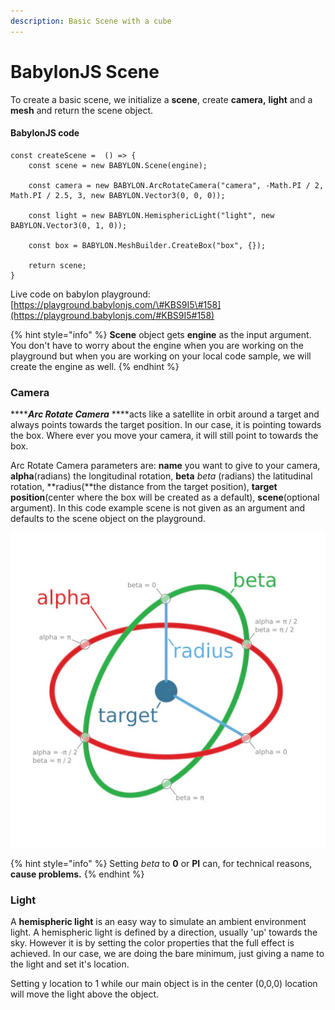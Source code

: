 ```yaml
---
description: Basic Scene with a cube
---
```


# BabylonJS Scene

To create a basic scene, we initialize a **scene**, create **camera,** **light** and a **mesh** and return the scene object.

#### BabylonJS code

```text
const createScene =  () => {
    const scene = new BABYLON.Scene(engine);

    const camera = new BABYLON.ArcRotateCamera("camera", -Math.PI / 2, Math.PI / 2.5, 3, new BABYLON.Vector3(0, 0, 0));

    const light = new BABYLON.HemisphericLight("light", new BABYLON.Vector3(0, 1, 0));

    const box = BABYLON.MeshBuilder.CreateBox("box", {});

    return scene;
}
```

Live code on babylon playground: [https://playground.babylonjs.com/\#KBS9I5\#158](https://playground.babylonjs.com/#KBS9I5#158)

{% hint style="info" %}
**Scene** object gets **engine** as the input argument. You don't have to worry about the engine when you are working on the playground but when you are working on your local code sample, we will create the engine as well.
{% endhint %}

### Camera

 ****_**Arc Rotate Camera**_  ****acts like a satellite in orbit around a target and always points towards the target position. In our case, it is pointing towards the box. Where ever you move your camera, it will still point to towards the box. 

Arc Rotate Camera parameters are: **name** you want to give to your camera, **alpha**\(radians\) the longitudinal rotation, **beta** _beta_ \(radians\) the latitudinal rotation, **radius\(**the distance from the target position\), **target position**\(center where the box will be created as a default\), **scene**\(optional argument\). In this code example scene is not given as an argument and defaults to the scene object on the playground. 

![Arc Rotate Camera parameters: alpha, beta, radius and target position.](../../../.gitbook/assets/camalphabeta.jpg)

{% hint style="info" %}
 Setting _beta_ to **0** or **PI** can, for technical reasons, **cause problems.**
{% endhint %}

### Light

A **hemispheric light** is an easy way to simulate an ambient environment light. A hemispheric light is defined by a direction, usually 'up' towards the sky. However it is by setting the color properties that the full effect is achieved. In our case, we are doing the bare minimum, just giving a name to the light and set it's location.

Setting y location to 1 while our main object is in the center \(0,0,0\) location will move the light above the object.  

